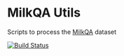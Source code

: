 # MilkQA Utils
Scripts to process the [MilkQA](http://nilc.icmc.usp.br/nilc/index.php/milkqa/) dataset

[![Build Status](https://travis-ci.org/capivara-ai/milkqa-utils.svg?branch=master)](https://travis-ci.org/capivara-ai/milkqa-utils)
